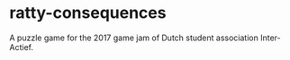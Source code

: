 # ratty-consequences
A puzzle game for the 2017 game jam of Dutch student association Inter-Actief.
